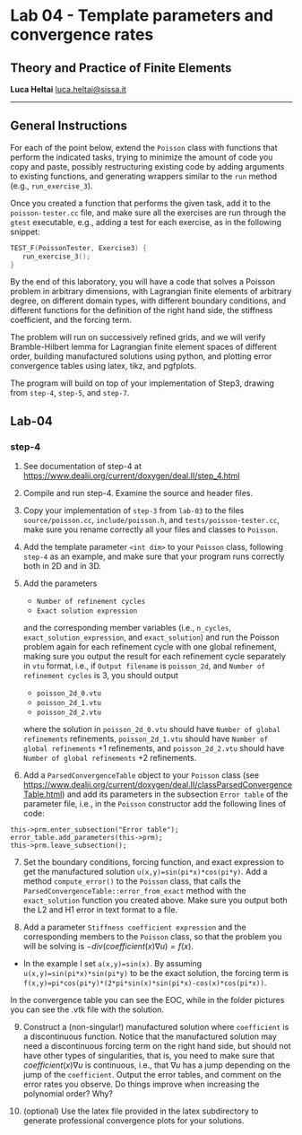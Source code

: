 #  Lab 04 - Template parameters and convergence rates
## Theory and Practice of Finite Elements

**Luca Heltai** <luca.heltai@sissa.it>

* * * * *

## General Instructions

For each of the point below, extend the `Poisson` class with functions that
perform the indicated tasks, trying to minimize the amount of code you copy and
paste, possibly restructuring existing code by adding arguments to existing
functions, and generating wrappers similar to the `run` method (e.g.,
`run_exercise_3`).

Once you created a function that performs the given task, add it to the
`poisson-tester.cc` file, and make sure all the exercises are run through the
`gtest` executable, e.g., adding a test for each exercise, as in the following
snippet:

```C++
TEST_F(PoissonTester, Exercise3) {
   run_exercise_3();
}
```

By the end of this laboratory, you will have a code that solves a Poisson
problem in arbitrary dimensions, with Lagrangian finite elements of arbitrary
degree, on different domain types, with different boundary conditions, and
different functions for the definition of the right hand side, the stiffness
coefficient, and the forcing term.

The problem will run on successively refined grids, and we will verify
Bramble-Hilbert lemma for Lagrangian finite element spaces of different order,
building manufactured solutions using python, and plotting error convergence
tables using latex, tikz, and pgfplots.

The program will build on top of your implementation of Step3, drawing from
`step-4`, `step-5`, and `step-7`.

## Lab-04 

### step-4

1.  See documentation of step-4 at
    <https://www.dealii.org/current/doxygen/deal.II/step_4.html>

2.  Compile and run step-4. Examine the source and header files.

3. Copy your implementation of `step-3` from `lab-03` to the files
`source/poisson.cc`, `include/poisson.h`, and `tests/poisson-tester.cc`, make
sure you rename correctly all your files and classes to `Poisson`.

4. Add the template parameter `<int dim>` to your `Poisson` class, following
`step-4` as an example, and make sure that your program runs correctly both in
2D and in 3D.

5. Add the parameters
   
    - `Number of refinement cycles`
    - `Exact solution expression`
   
   and the corresponding member variables (i.e., `n_cycles`,
   `exact_solution_expression`, and `exact_solution`) and run the Poisson
   problem again for each refinement cycle with one global refinement, making
   sure you output the result for each refinement cycle separately in `vtu`
   format, i.e., if `Output filename` is `poisson_2d`, and `Number of
   refinement cycles` is 3, you should output

     - `poisson_2d_0.vtu`
     - `poisson_2d_1.vtu`
     - `poisson_2d_2.vtu`

    where the solution in `poisson_2d_0.vtu` should have `Number of global
    refinements` refinements, `poisson_2d_1.vtu` should have `Number of global
    refinements` +1 refinements, and `poisson_2d_2.vtu` should have `Number of
    global refinements` +2 refinements.

6. Add a `ParsedConvergenceTable` object to your `Poisson` class (see
https://www.dealii.org/current/doxygen/deal.II/classParsedConvergenceTable.html)
and add its parameters in the subsection `Error table` of the parameter file,
i.e., in the `Poisson` constructor add the following lines of code:
```
this->prm.enter_subsection("Error table");
error_table.add_parameters(this->prm);
this->prm.leave_subsection();
```

7. Set the boundary conditions, forcing function, and exact expression to get
the manufactured solution `u(x,y)=sin(pi*x)*cos(pi*y)`. Add a method
`compute_error()` to the `Poisson` class, that calls the
`ParsedConvergenceTable::error_from_exact` method with the `exact_solution`
function you created above. Make sure you output both the L2 and H1 error in
text format to a file.

8. Add a parameter `Stiffness coefficient expression` and the corresponding
members to the `Poisson` class, so that the problem you will be solving is 
$-div(coefficient(x)\nabla u) = f(x)$.

- In the example I set `a(x,y)=sin(x)`. By assuming `u(x,y)=sin(pi*x)*sin(pi*y)` to be the exact solution,
the forcing term is `f(x,y)=pi*cos(pi*y)*(2*pi*sin(x)*sin(pi*x)-cos(x)*cos(pi*x))`.

In the convergence table you can see the EOC, while in the folder pictures you can see the .vtk file with the solution.

9. Construct a (non-singular!) manufactured solution where `coefficient` is a
discontinuous function. Notice that the manufactured solution may need a
discontinuous forcing term on the right hand side, but should not have other
types of singularities, that is, you need to make sure that
$coefficient(x)\nabla u$ is continuous, i.e., that $\nabla u$ has a jump
depending on the jump of the `coefficient`. Output the error tables, and
comment on the error rates you observe. Do things improve when increasing the
polynomial order? Why?

10. (optional) Use the latex file provided in the latex subdirectory to
generate professional convergence plots for your solutions.
